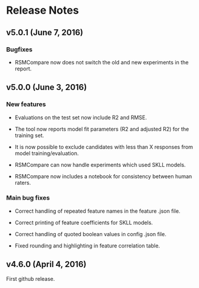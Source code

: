 # Release Notes

## v5.0.1 (June 7, 2016)

### Bugfixes

* RSMCompare now does not switch the old and new experiments in the report.

## v5.0.0 (June 3, 2016)

### New features

* Evaluations on the test set now include R2 and RMSE.

* The tool now reports model fit parameters (R2 and adjusted R2) for the training set.

* It is now possible to exclude candidates with less than X responses from model training/evaluation.

* RSMCompare can now handle experiments which used SKLL models.

* RSMCompare now includes a notebook for consistency between human raters.

### Main bug fixes

* Correct handling of repeated feature names in the feature .json file.

* Correct printing of feature coefficients for SKLL models.

* Correct handling of quoted boolean values in config .json file.

* Fixed rounding and highlighting in feature correlation table.

## v4.6.0 (April 4, 2016)

First github release. 
